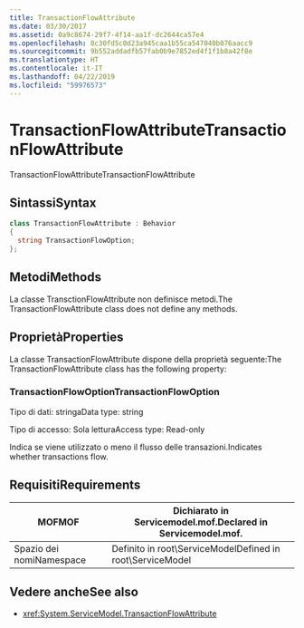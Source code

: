```yaml
---
title: TransactionFlowAttribute
ms.date: 03/30/2017
ms.assetid: 0a9c8674-29f7-4f14-aa1f-dc2644ca57e4
ms.openlocfilehash: 8c30fd5c0d23a945caa1b55ca547040b076aacc9
ms.sourcegitcommit: 9b552addadfb57fab0b9e7852ed4f1f1b8a42f8e
ms.translationtype: HT
ms.contentlocale: it-IT
ms.lasthandoff: 04/22/2019
ms.locfileid: "59976573"
---
```

# <a name="transactionflowattribute"></a><span data-ttu-id="d985e-102">TransactionFlowAttribute</span><span class="sxs-lookup"><span data-stu-id="d985e-102">TransactionFlowAttribute</span></span>
<span data-ttu-id="d985e-103">TransactionFlowAttribute</span><span class="sxs-lookup"><span data-stu-id="d985e-103">TransactionFlowAttribute</span></span>  
  
## <a name="syntax"></a><span data-ttu-id="d985e-104">Sintassi</span><span class="sxs-lookup"><span data-stu-id="d985e-104">Syntax</span></span>  
  
```csharp
class TransactionFlowAttribute : Behavior  
{  
  string TransactionFlowOption;  
};  
```  
  
## <a name="methods"></a><span data-ttu-id="d985e-105">Metodi</span><span class="sxs-lookup"><span data-stu-id="d985e-105">Methods</span></span>  
 <span data-ttu-id="d985e-106">La classe TransctionFlowAttribute non definisce metodi.</span><span class="sxs-lookup"><span data-stu-id="d985e-106">The TransactionFlowAttribute class does not define any methods.</span></span>  
  
## <a name="properties"></a><span data-ttu-id="d985e-107">Proprietà</span><span class="sxs-lookup"><span data-stu-id="d985e-107">Properties</span></span>  
 <span data-ttu-id="d985e-108">La classe TransactionFlowAttribute dispone della proprietà seguente:</span><span class="sxs-lookup"><span data-stu-id="d985e-108">The TransactionFlowAttribute class has the following property:</span></span>  
  
### <a name="transactionflowoption"></a><span data-ttu-id="d985e-109">TransactionFlowOption</span><span class="sxs-lookup"><span data-stu-id="d985e-109">TransactionFlowOption</span></span>  
 <span data-ttu-id="d985e-110">Tipo di dati: stringa</span><span class="sxs-lookup"><span data-stu-id="d985e-110">Data type: string</span></span>  
  
 <span data-ttu-id="d985e-111">Tipo di accesso: Sola lettura</span><span class="sxs-lookup"><span data-stu-id="d985e-111">Access type: Read-only</span></span>  
  
 <span data-ttu-id="d985e-112">Indica se viene utilizzato o meno il flusso delle transazioni.</span><span class="sxs-lookup"><span data-stu-id="d985e-112">Indicates whether transactions flow.</span></span>  
  
## <a name="requirements"></a><span data-ttu-id="d985e-113">Requisiti</span><span class="sxs-lookup"><span data-stu-id="d985e-113">Requirements</span></span>  
  
|<span data-ttu-id="d985e-114">MOF</span><span class="sxs-lookup"><span data-stu-id="d985e-114">MOF</span></span>|<span data-ttu-id="d985e-115">Dichiarato in Servicemodel.mof.</span><span class="sxs-lookup"><span data-stu-id="d985e-115">Declared in Servicemodel.mof.</span></span>|  
|---------|-----------------------------------|  
|<span data-ttu-id="d985e-116">Spazio dei nomi</span><span class="sxs-lookup"><span data-stu-id="d985e-116">Namespace</span></span>|<span data-ttu-id="d985e-117">Definito in root\ServiceModel</span><span class="sxs-lookup"><span data-stu-id="d985e-117">Defined in root\ServiceModel</span></span>|  
  
## <a name="see-also"></a><span data-ttu-id="d985e-118">Vedere anche</span><span class="sxs-lookup"><span data-stu-id="d985e-118">See also</span></span>

- <xref:System.ServiceModel.TransactionFlowAttribute>
